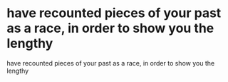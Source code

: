 # have recounted pieces of your past as a race, in order to show you the lengthy

have recounted pieces of your past as a race, in order to show you the lengthy